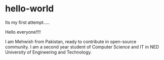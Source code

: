 # hello-world
Its my first attempt..... 

Hello everyone!!!!

I am Mehwish from Pakistan, ready to contribute in open-source community. I am a second year student of Computer Science and IT in NED University of Engineering and Technology.
